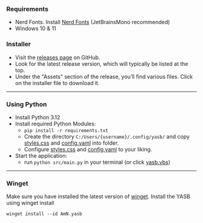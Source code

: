 ### Requirements
- Nerd Fonts. Install [Nerd Fonts](https://www.nerdfonts.com/font-downloads) (JetBrainsMono recommended)
- Windows 10 & 11

### Installer
- Visit the [releases page](https://github.com/amnweb/yasb/releases) on GitHub.
- Look for the latest release version, which will typically be listed at the top.
- Under the "Assets" section of the release, you’ll find various files. Click on the installer file to download it.


***

### Using Python
- Install Python 3.12
- Install required Python Modules:
  - `pip install -r requirements.txt`
  - Create the directory `C:/Users/{username}/.config/yasb/` and copy [styles.css](https://github.com/amnweb/yasb/blob/main/src/styles.css) and [config.yaml](https://github.com/amnweb/yasb/blob/main/src/config.yaml) into folder.
  - Configure [styles.css](https://github.com/amnweb/yasb/blob/main/src/styles.css) and [config.yaml](https://github.com/amnweb/yasb/blob/main/src/config.yaml) to your liking.
- Start the application:
  - run `python src/main.py` in your terminal (or click [yasb.vbs](https://github.com/amnweb/yasb/blob/main/src/yasb.vbs))


***

### Winget
Make sure you have installed the latest version of [winget](https://learn.microsoft.com/en-us/windows/package-manager/winget/).
Install the YASB using winget install
```
winget install --id AmN.yasb
```